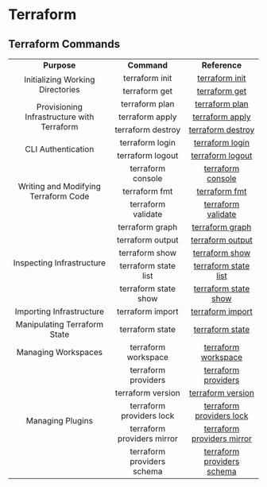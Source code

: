 # Terraform

## Terraform Commands

<table>
  <tr>
    <td align='center'><b>Purpose</b></td>
    <td align='center'><b>Command</b></td>
    <td align='center'><b>Reference</b></td>
  </tr>

  <tr>
    <td align='center' rowspan='2'>Initializing Working Directories</td>
    <td align='center'>terraform init</td>
    <td align='center'><a href=https://developer.hashicorp.com/terraform/cli/commands/init>terraform init</a></td>
  </tr>
  <tr>
    <td align='center'>terraform get</td>
    <td align='center'><a href=https://developer.hashicorp.com/terraform/cli/commands/get>terraform get</a></td>
  </tr>

  <tr>
    <td align='center' rowspan='3'>Provisioning Infrastructure with Terraform</td>
    <td align='center'>terraform plan</td>
    <td align='center'><a href=https://developer.hashicorp.com/terraform/cli/commands/plan>terraform plan</a></td>
  </tr>
  <tr>
    <td align='center'>terraform apply</td>
    <td align='center'><a href=https://developer.hashicorp.com/terraform/cli/commands/apply>terraform apply</a></td>
  </tr>
  <tr>
    <td align='center'>terraform destroy</td>
    <td align='center'><a href=https://developer.hashicorp.com/terraform/cli/commands/destroy>terraform destroy</a></td>
  </tr>

  <tr>
    <td align='center' rowspan='2'>CLI Authentication</td>
    <td align='center'>terraform login</td>
    <td align='center'><a href=https://developer.hashicorp.com/terraform/cli/commands/login>terraform login</a></td>
  </tr>
  <tr>
    <td align='center'>terraform logout</td>
    <td align='center'><a href=https://developer.hashicorp.com/terraform/cli/commands/logout>terraform logout</a></td>
  </tr>

  <tr>
    <td align='center' rowspan='3'>Writing and Modifying Terraform Code</td>
    <td align='center'>terraform console</td>
    <td align='center'><a href=https://developer.hashicorp.com/terraform/cli/commands/console>terraform console</a></td>
  </tr>
  <tr>
    <td align='center'>terraform fmt</td>
    <td align='center'><a href=https://developer.hashicorp.com/terraform/cli/commands/fmt>terraform fmt</a></td>
  </tr>
 <tr>
    <td align='center'>terraform validate</td>
    <td align='center'><a href=https://developer.hashicorp.com/terraform/cli/commands/validate>terraform validate</a></td>
  </tr>

  <tr>
    <td align='center' rowspan='5'>Inspecting Infrastructure</td>
    <td align='center'>terraform graph</td>
    <td align='center'><a href=https://developer.hashicorp.com/terraform/cli/commands/graph>terraform graph</a></td>
  </tr>
  <tr>
    <td align='center'>terraform output</td>
    <td align='center'><a href=https://developer.hashicorp.com/terraform/cli/commands/output>terraform output</a></td>
  </tr>
  <tr>
    <td align='center'>terraform show</td>
    <td align='center'><a href=https://developer.hashicorp.com/terraform/cli/commands/show>terraform show</a></td>
  </tr>
  <tr>
    <td align='center'>terraform state list</td>
    <td align='center'><a href=https://developer.hashicorp.com/terraform/cli/commands/state/list>terraform state list</a></td>
  </tr>
  <tr>
    <td align='center'>terraform state show</td>
    <td align='center'><a href=https://developer.hashicorp.com/terraform/cli/commands/state/show>terraform state show</a></td>
  </tr>

  <tr>
    <td align='center' rowspan='1'>Importing Infrastructure</td>
    <td align='center'>terraform import</td>
    <td align='center'><a href=https://developer.hashicorp.com/terraform/cli/commands/import>terraform import</a></td>
  </tr>

  <tr>
    <td align='center' rowspan='1'>Manipulating Terraform State</td>
    <td align='center'>terraform state</td>
    <td align='center'><a href=https://developer.hashicorp.com/terraform/cli/commands/state>terraform state</a></td>
  </tr>

  <tr>
    <td align='center' rowspan='1'>Managing Workspaces</td>
    <td align='center'>terraform workspace</td>
    <td align='center'><a href=https://developer.hashicorp.com/terraform/cli/commands/workspace>terraform workspace</a></td>
  </tr>

  <tr>
    <td align='center' rowspan='5'>Managing Plugins</td>
    <td align='center'>terraform providers</td>
    <td align='center'><a href=https://developer.hashicorp.com/terraform/cli/commands/providers>terraform providers</a></td>
  </tr>
  <tr>
    <td align='center'>terraform version</td>
    <td align='center'><a href=https://developer.hashicorp.com/terraform/cli/commands/version>terraform version</a></td>
  </tr>
  <tr>
    <td align='center'>terraform providers lock</td>
    <td align='center'><a href=https://developer.hashicorp.com/terraform/cli/commands/providers/lock>terraform providers lock</a></td>
  </tr>
  <tr>
    <td align='center'>terraform providers mirror</td>
    <td align='center'><a href=https://developer.hashicorp.com/terraform/cli/commands/providers/mirror>terraform providers mirror</a></td>
  </tr>
  <tr>
    <td align='center'>terraform providers schema</td>
    <td align='center'><a href=https://developer.hashicorp.com/terraform/cli/commands/providers/schema>terraform providers schema</a></td>
  </tr>

</table>
